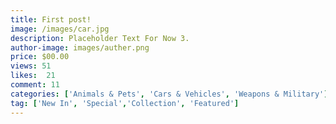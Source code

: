 ```yaml
---
title: First post!
image: /images/car.jpg
description: Placeholder Text For Now 3.
author-image: images/auther.png
price: $00.00
views: 51
likes:  21
comment: 11
categories: ['Animals & Pets', 'Cars & Vehicles', 'Weapons & Military']
tag: ['New In', 'Special','Collection', 'Featured']
---
```

